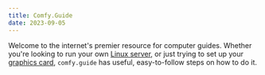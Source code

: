 ```yaml
---
title: Comfy.Guide
date: 2023-09-05
---
```


Welcome to the internet's premier resource for computer guides. Whether you're looking to run your own [Linux server,](/server/nginx) or just trying to set up your [graphics card,](/client/nvidia) `comfy.guide` has useful, easy-to-follow steps on how to do it.
